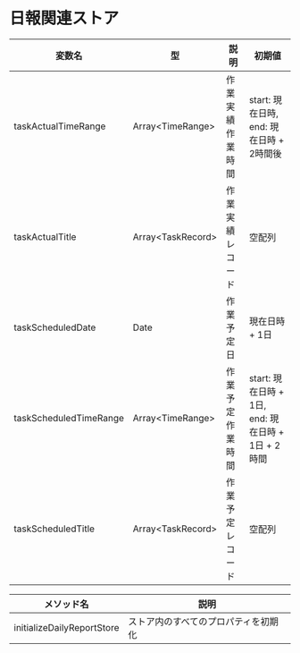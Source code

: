 # 日報関連ストア

|変数名|型|説明|初期値|
|---|---|---|---|
|taskActualTimeRange|Array\<TimeRange>|作業実績作業時間|start: 現在日時, end: 現在日時 + 2時間後|
|taskActualTitle|Array\<TaskRecord>|作業実績レコード|空配列|
|taskScheduledDate|Date|作業予定日|現在日時 + 1日|
|taskScheduledTimeRange|Array\<TimeRange>|作業予定作業時間|start: 現在日時 + 1日, end: 現在日時 + 1日 + 2時間|
|taskScheduledTitle|Array\<TaskRecord>|作業予定レコード|空配列|

|メソッド名|説明|
|---|---|
|initializeDailyReportStore|ストア内のすべてのプロパティを初期化|
